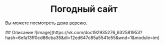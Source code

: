 <h1 align="center">Погодный сайт</h1>
<p>Вы можете посмотреть <a href="https://github.com/GreenDevald1523/my-app/">демо версию.</a></p>
## Описание
![image](https://vk.com/doc192935276_632581953?hash=6efa13ff0cd86cba35&dl=12ed647c85a5541e55&wnd=1&module=im)



